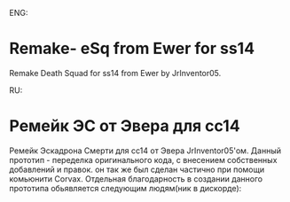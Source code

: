 ENG:

# Remake- eSq from Ewer for ss14
Remake Death Squad for ss14 from Ewer by JrInventor05.

RU:
# Ремейк ЭС от Эвера для сс14
Ремейк Эскадрона Смерти для сс14 от Эвера JrInventor05'ом.
Данный прототип - переделка оригинального кода, с внесением собственных добавлений и правок. он так же был сделан частично при помощи комьюнити Corvax.
Отдельная благодарность в создании данного прототипа обьявляется следующим людям(ник в дискорде):
